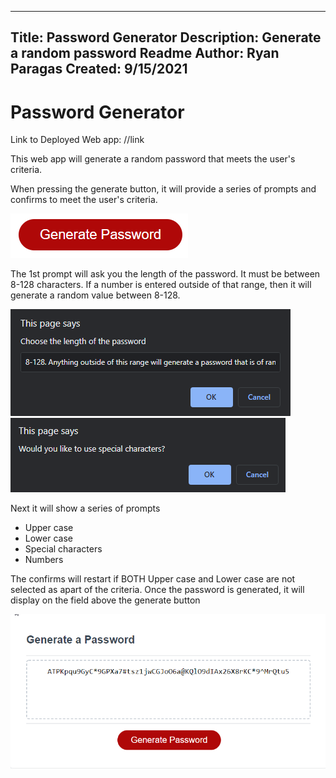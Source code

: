 ----------------
Title: Password Generator
Description: Generate a random password
Readme Author: Ryan Paragas
Created: 9/15/2021
----------------

Password Generator
================

Link to Deployed Web app: //link

This web app will generate a random password that meets the user's criteria.

When pressing the generate button, it will provide a series of prompts and confirms to meet the user's criteria.

![generate-button](./assets/images/generate.png?raw=true)

The 1st prompt will ask you the length of the password. It must be between 8-128 characters. If a number is entered outside of that range, then it will generate a random
value between 8-128.

![prompt](./assets/images/prompt.png?raw=true)
![confirm](./assets/images/confirm.png?raw=true)

Next it will show a series of prompts
- Upper case
- Lower case
- Special characters
- Numbers

The confirms will restart if BOTH Upper case and Lower case are not selected as apart of the criteria.
Once the password is generated, it will display on the field above the generate button

![result](./assets/images/result.png?raw=true)
